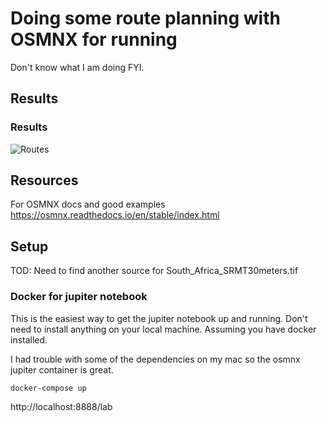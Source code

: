 # Doing some route planning with OSMNX for running

Don't know what I am doing FYI.

## Results

### Results

![Routes](https://runningdeveloper.github.io/running-routes/)

## Resources

For OSMNX docs and good examples https://osmnx.readthedocs.io/en/stable/index.html

## Setup

TOD: Need to find another source for South_Africa_SRMT30meters.tif 

### Docker for jupiter notebook

This is the easiest way to get the jupiter notebook up and running. Don't need to install anything on your local machine. Assuming you have docker installed.

I had trouble with some of the dependencies on my mac so the osmnx jupiter container is great. 

```bash
docker-compose up
```
http://localhost:8888/lab

<!-- ### Local setup
I need to clean up the dependancies and requirements.txt file before this will work.
```bash
python3 -m venv venv

source venv/bin/activate

pip install -r requirements.txt
``` -->